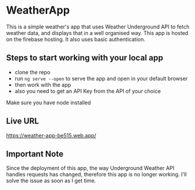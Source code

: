 # WeatherApp

This is a simple weather's app that uses Weather Underground API to fetch weather data, and displays that in a well organised way. This app is hosted on the firebase hosting. It also uses basic authentication.

## Steps to start working with your local app

- clone the repo
- run `ng serve --open` to serve the app and open in your default browser
- then work with the app
- also you need to get an API Key from the API of your choice

Make sure you have node installed

## Live URL

https://weather-app-be515.web.app/

## Important Note

Since the deployment of this app, the way Underground Weather API handles requests has changed, therefore this app is no longer working. I'll solve the issue as soon as I get time.
